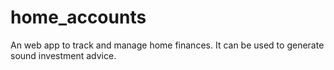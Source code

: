 # home_accounts
An web app to track and manage home finances. It can be used to generate sound investment advice. 
